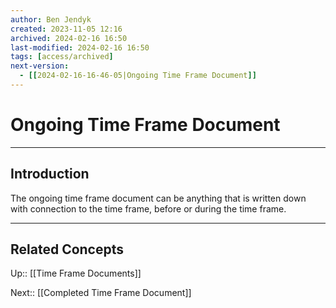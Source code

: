 ```yaml
---
author: Ben Jendyk
created: 2023-11-05 12:16
archived: 2024-02-16 16:50
last-modified: 2024-02-16 16:50
tags: [access/archived]
next-version:
  - [[2024-02-16-16-46-05|Ongoing Time Frame Document]]
---
```


# Ongoing Time Frame Document

--- 

## Introduction

The ongoing time frame document can be anything that is written down with connection to the time frame, before or during the time frame.

--- 

## Related Concepts

Up:: [[Time Frame Documents]]

Next:: [[Completed Time Frame Document]]
